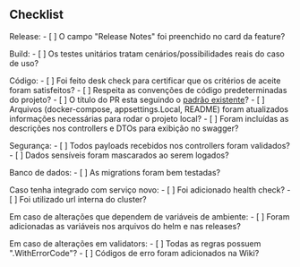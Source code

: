 ## Checklist

Release:
    - [ ] O campo "Release Notes" foi preenchido no card da feature?

Build:
    - [ ] Os testes unitários tratam cenários/possibilidades reais do caso de uso?

Código:
    - [ ] Foi feito desk check para certificar que os critérios de aceite foram satisfeitos?
    - [ ] Respeita as convenções de código predeterminadas do projeto?
    - [ ] O título do PR esta seguindo o [padrão existente](https://pottencial.visualstudio.com/Pottencial.Arquitetura/_wiki/wikis/Pottencial.Arquitetura.wiki/1861/Padr%C3%A3o-de-abertura-de-PR)? 
    - [ ] Arquivos (docker-compose, appsettings.Local, README) foram atualizados informações necessárias para rodar o projeto local?
    - [ ] Foram incluídas as descrições nos controllers e DTOs para exibição no swagger? 

Segurança:
    - [ ] Todos payloads recebidos nos controllers foram validados?
    - [ ] Dados sensíveis foram mascarados ao serem logados?

Banco de dados:
    - [ ] As migrations foram bem testadas?

Caso tenha integrado com serviço novo:
    - [ ] Foi adicionado health check?
    - [ ] Foi utilizado url interna do cluster?

Em caso de alterações que dependem de variáveis de ambiente:
    - [ ] Foram adicionadas as variáveis nos arquivos do helm e nas releases?

Em caso de alterações em validators:
    - [ ] Todas as regras possuem ".WithErrorCode"?
    - [ ] Códigos de erro foram adicionados na Wiki?